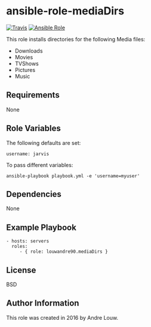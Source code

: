 ansible-role-mediaDirs
=========
[![Travis](https://img.shields.io/travis/louwandre90/ansible-role-mediaDirs.svg?style=flat-square)](https://travis-ci.org/louwandre90/ansible-role-mediaDirs)
[![Ansible Role](https://img.shields.io/badge/role-louwandre90.mediaDirs-blue.svg?style=flat-square)](https://galaxy.ansible.com/louwandre90/mediaDirs/)

This role installs directories for the following Media files:
- Downloads
- Movies
- TVShows
- Pictures
- Music

Requirements
------------

None 


Role Variables
--------------

The following defaults are set:

    username: jarvis

To pass different variables:

    ansible-playbook playbook.yml -e 'username=myuser'
    
Dependencies
------------

None

Example Playbook
----------------

    - hosts: servers
      roles:
         - { role: louwandre90.mediaDirs }

License
-------

BSD

Author Information
------------------

This role was created in 2016 by Andre Louw.
